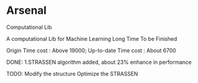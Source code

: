 # Arsenal
Computational Lib

A computational Lib for Machine Learning
Long Time To be Finished

Origin Time cost : Above 19000;  Up-to-date Time cost : About 6700

DONE:
	1.STRASSEN algorithm added, about 23% enhance in performance
	

TODO:
	Modify the structure
	Optimize the STRASSEN
